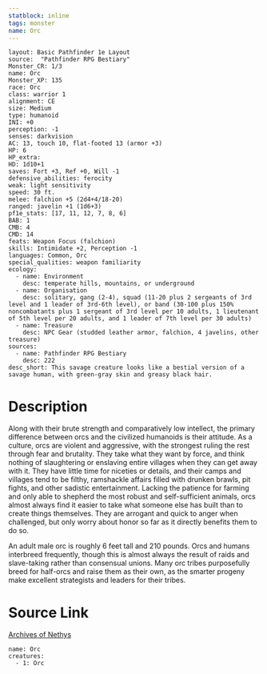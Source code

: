 ```yaml
---
statblock: inline
tags: monster
name: Orc
---
```

```statblock
layout: Basic Pathfinder 1e Layout
source:  "Pathfinder RPG Bestiary"
Monster_CR: 1/3
name: Orc
Monster_XP: 135
race: Orc
class: warrior 1
alignment: CE
size: Medium
type: humanoid
INI: +0
perception: -1
senses: darkvision
AC: 13, touch 10, flat-footed 13 (armor +3)
HP: 6
HP_extra: 
HD: 1d10+1
saves: Fort +3, Ref +0, Will -1
defensive_abilities: ferocity
weak: light sensitivity
speed: 30 ft.
melee: falchion +5 (2d4+4/18-20)
ranged: javelin +1 (1d6+3)
pf1e_stats: [17, 11, 12, 7, 8, 6]
BAB: 1
CMB: 4
CMD: 14
feats: Weapon Focus (falchion)
skills: Intimidate +2, Perception -1
languages: Common, Orc
special_qualities: weapon familiarity
ecology:
  - name: Environment
    desc: temperate hills, mountains, or underground
  - name: Organisation
    desc: solitary, gang (2-4), squad (11-20 plus 2 sergeants of 3rd level and 1 leader of 3rd-6th level), or band (30-100 plus 150% noncombatants plus 1 sergeant of 3rd level per 10 adults, 1 lieutenant of 5th level per 20 adults, and 1 leader of 7th level per 30 adults)
  - name: Treasure
    desc: NPC Gear (studded leather armor, falchion, 4 javelins, other treasure)
sources:
  - name: Pathfinder RPG Bestiary
    desc: 222
desc_short: This savage creature looks like a bestial version of a savage human, with green-gray skin and greasy black hair.
```
# Description
Along with their brute strength and comparatively low intellect, the primary difference between orcs and the civilized humanoids is their attitude. As a culture, orcs are violent and aggressive, with the strongest ruling the rest through fear and brutality. They take what they want by force, and think nothing of slaughtering or enslaving entire villages when they can get away with it. They have little time for niceties or details, and their camps and villages tend to be filthy, ramshackle affairs filled with drunken brawls, pit fights, and other sadistic entertainment. Lacking the patience for farming and only able to shepherd the most robust and self-sufficient animals, orcs almost always find it easier to take what someone else has built than to create things themselves. They are arrogant and quick to anger when challenged, but only worry about honor so far as it directly benefits them to do so.

An adult male orc is roughly 6 feet tall and 210 pounds. Orcs and humans interbreed frequently, though this is almost always the result of raids and slave-taking rather than consensual unions. Many orc tribes purposefully breed for half-orcs and raise them as their own, as the smarter progeny make excellent strategists and leaders for their tribes.
# Source Link
[Archives of Nethys](https://aonprd.com/MonsterDisplay.aspx?ItemName=Orc)
```encounter-table
name: Orc
creatures:
  - 1: Orc
```
